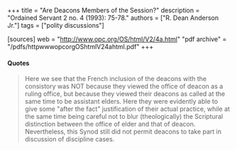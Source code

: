 +++
title = "Are Deacons Members of the Session?"
description = "Ordained Servant 2 no. 4 (1993): 75-78."
authors = ["R. Dean Anderson Jr."]
tags = ["polity discussions"]

[sources]
web = "http://www.opc.org/OS/html/V2/4a.html"
"pdf archive" = "/pdfs/httpwwwopcorgOShtmlV24ahtml.pdf"
+++

#### Quotes

>  Here we see that the French inclusion of the deacons with the consistory was NOT because they viewed the office of deacon as a ruling office, but because they viewed their deacons as called at the same time to be assistant elders. Here they were evidently able to give some "after the fact" justification of their actual practice, while at the same time being careful not to blur (theologically) the Scriptural distinction between the office of elder and that of deacon. Nevertheless, this Synod still did not permit deacons to take part in discussion of discipline cases.